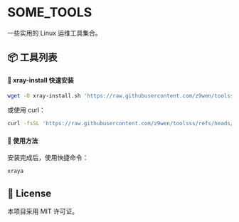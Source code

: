# SOME_TOOLS

一些实用的 Linux 运维工具集合。

## 📦 工具列表

#### 🚀 xray-install 快速安装

```bash
wget -O xray-install.sh 'https://raw.githubusercontent.com/z9wen/toolsss/refs/heads/main/xray-install.sh' && chmod +x xray-install.sh && bash xray-install.sh
```

或使用 curl：

```bash
curl -fsSL 'https://raw.githubusercontent.com/z9wen/toolsss/refs/heads/main/xray-install.sh' -o xray-install.sh && chmod +x xray-install.sh && bash xray-install.sh
```

#### 📖 使用方法

安装完成后，使用快捷命令：

```bash
xraya
```


## 📝 License

本项目采用 MIT 许可证。

